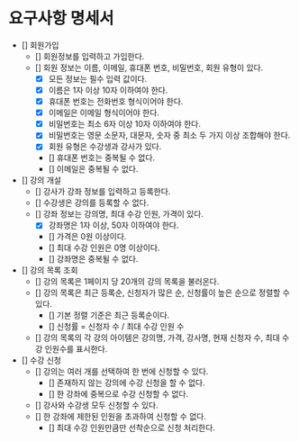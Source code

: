 # 요구사항 명세서

- [] 회원가입
  - [] 회원정보를 입력하고 가입한다.
  - [] 회원 정보는 이름, 이메일, 휴대폰 번호, 비밀번호, 회원 유형이 있다.
    - [x] 모든 정보는 필수 입력 값이다.
    - [x] 이름은 1자 이상 10자 이하여야 한다.
    - [x] 휴대폰 번호는 전화번호 형식이어야 한다.
    - [x] 이메일은 이메일 형식이어야 한다.
    - [x] 비밀번호는 최소 6자 이상 10자 이하여야 한다.
    - [x] 비밀번호는 영문 소문자, 대문자, 숫자 중 최소 두 가지 이상 조합해야 한다.
    - [x] 회원 유형은 수강생과 강사가 있다.
    - [] 휴대폰 번호는 중복될 수 없다.
    - [] 이메일은 중복될 수 없다.
- [] 강의 개설
  - [] 강사가 강좌 정보를 입력하고 등록한다.
  - [] 수강생은 강의를 등록할 수 없다.
  - [] 강좌 정보는 강의명, 최대 수강 인원, 가격이 있다.
    - [x] 강좌명은 1자 이상, 50자 이하여야 한다.
    - [] 가격은 0원 이상이다.
    - [] 최대 수강 인원은 0명 이상이다.
    - [] 강좌명은 중복될 수 없다.
- [] 강의 목록 조회
  - [] 강의 목록은 1페이지 당 20개의 강의 목록을 불러온다.
  - [] 강의 목록은 최근 등록순, 신청자가 많은 순, 신청률이 높은 순으로 정렬할 수 있다.
    - [] 기본 정렬 기준은 최근 등록순이다.
    - [] 신청률 = 신청자 수 / 최대 수강 인원 수
  - [] 강의 목록의 각 강의 아이템은 강의명, 가격, 강사명, 현재 신청자 수, 최대 수강 인원수를 표시한다.
- [] 수강 신청
  - [] 강의는 여러 개를 선택하여 한 번에 신청할 수 있다.
    - [] 존재하지 않는 강의에 수강 신청을 할 수 없다.
    - [] 한 강좌에 중복으로 수강 신청할 수 없다.
  - [] 강사와 수강생 모두 신청할 수 있다.
  - [] 한 강좌에 제한된 인원을 초과하여 신청할 수 없다.
    - [] 최대 수강 인원만큼만 선착순으로 신청 처리한다.
